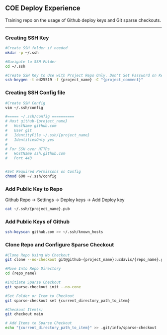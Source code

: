 ## COE Deploy Experience

Training repo on the usage of Github deploy keys and Git sparse checkouts. 

***
### Creating SSH Key
```bash
#Create SSH folder if needed
mkdir -p ~/.ssh

#Navigate to SSH Folder
cd ~/.ssh

#Create SSH Key to Use with Project Repo Only. Don't Set Password on Key
ssh-keygen -t ed25519 -f {project_name} -C "{project_comment}"
```
### Creating SSH Config file
```bash
#Create SSH Config 
vim ~/.ssh/config

#===== ~/.ssh/config ==========
# Host github-{project_name} 
#   HostName github.com
#   User git
#   IdentityFile ~/.ssh/{project_name}
#   IdentitiesOnly yes
#
# For SSH over HTTPs
#   HostName ssh.github.com
#   Port 443


#Set Required Permissons on Config
chmod 600 ~/.ssh/config
```
### Add Public Key to Repo
Github Repo -> Settings -> Deploy keys -> Add Deploy key
```bash
cat ~/.ssh/{project_name}.pub
```
### Add Public Keys of Github
```bash
ssh-keyscan github.com >> ~/.ssh/known_hosts
```
### Clone Repo and Configure Sparse Checkout
```bash
#Clone Repo Using No Checkout
git clone --no-checkout git@github-{project_name}:ucdavis/{repo_name}.git

#Move Into Repo Directory
cd {repo_name}

#Initiate Sparse Checkout
git sparse-checkout init --no-cone 

#Set Folder or Item to Checkout
git sparse-checkout set {current_directory_path_to_item}

#Checkout Item(s)
git checkout main

# Add Items to Sparse Checkout
echo "{current_directory_path_to_item}" >> .git/info/sparse-checkout
```